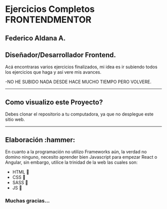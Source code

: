 <h1>Ejercicios Completos FRONTENDMENTOR</h1>

<h2>Federico Aldana A.</h2>
<h2>Diseñador/Desarrollador Frontend.</h2>

Acá encontraras varios ejercicios finalizados, mi idea es ir subiendo todos los ejercicios que haga y asi vere mis avances.

-NO HE SUBIDO NADA DESDE HACE MUCHO TIEMPO PERO VOLVERE.

<hr>

<h2>Como visualizo este Proyecto?</h2>

Debes clonar el repositorio a tu computadora, ya que no desplegue este sitio web.

<hr>

<h2>Elaboración :hammer:</h2>

En cuanto a la programación no utilizo Frameworks aún, la verdad no domino ninguno, necesito aprender bien Javascript para empezar React o Angular, sin embargo, utilice la trinidad de la web las cuales son:

- HTML :sparkler:
- CSS :balloon:
- SASS :balloon:
- JS :crystal_ball:

<h3>Muchas gracias...</h3>
